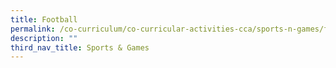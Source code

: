 ```yaml
---
title: Football
permalink: /co-curriculum/co-curricular-activities-cca/sports-n-games/football
description: ""
third_nav_title: Sports & Games
---
```

